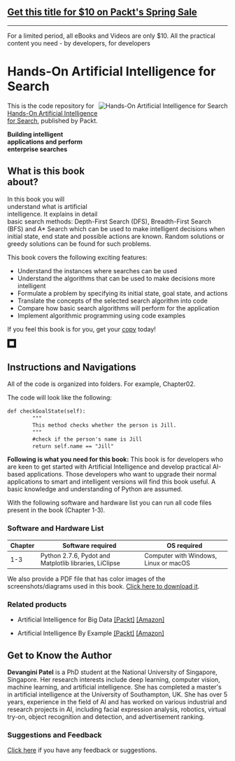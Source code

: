 ## [Get this title for $10 on Packt's Spring Sale](https://www.packt.com/B11942?utm_source=github&utm_medium=packt-github-repo&utm_campaign=spring_10_dollar_2022)
-----
For a limited period, all eBooks and Videos are only $10. All the practical content you need \- by developers, for developers

# Hands-On Artificial Intelligence for Search

<a href="https://www.packtpub.com/big-data-and-business-intelligence/hands-artificial-intelligence-search?utm_source=github&utm_medium=repository&utm_campaign=9781789611151"><img src="https://www.packtpub.com/sites/default/files/B11942_cov.png" alt="Hands-On Artificial Intelligence for Search" height="256px" align="right"></a>

This is the code repository for [Hands-On Artificial Intelligence for Search](https://www.packtpub.com/big-data-and-business-intelligence/hands-artificial-intelligence-search?utm_source=github&utm_medium=repository&utm_campaign=9781789611151), published by Packt.

**Building intelligent applications and perform enterprise searches**

## What is this book about?
In this book you will understand what is artificial intelligence. It explains in detail basic search methods: Depth-First Search (DFS), Breadth-First Search (BFS) and A* Search which can be used to make intelligent decisions when initial state, end state and possible actions are known. Random solutions or greedy solutions can be found for such problems.

This book covers the following exciting features:
* Understand the instances where searches can be used
* Understand the algorithms that can be used to make decisions more intelligent
* Formulate a problem by specifying its initial state, goal state, and actions
* Translate the concepts of the selected search algorithm into code
* Compare how basic search algorithms will perform for the application
* Implement algorithmic programming using code examples

If you feel this book is for you, get your [copy](https://www.amazon.com/dp/1789611156) today!

<a href="https://www.packtpub.com/?utm_source=github&utm_medium=banner&utm_campaign=GitHubBanner"><img src="https://raw.githubusercontent.com/PacktPublishing/GitHub/master/GitHub.png" 
alt="https://www.packtpub.com/" border="5" /></a>

## Instructions and Navigations
All of the code is organized into folders. For example, Chapter02.

The code will look like the following:
```
def checkGoalState(self):
        """
        This method checks whether the person is Jill.
        """ 
        #check if the person's name is Jill
        return self.name == "Jill"
```

**Following is what you need for this book:**
This book is for developers who are keen to get started with Artificial Intelligence and develop practical AI-based applications. Those developers who want to upgrade their normal applications to smart and intelligent versions will find this book useful. A basic knowledge and understanding of Python are assumed.

With the following software and hardware list you can run all code files present in the book (Chapter 1-3).
### Software and Hardware List
| Chapter | Software required | OS required |
| -------- | ------------------------------------ | ----------------------------------- |
| 1-3 | Python 2.7.6, Pydot and Matplotlib libraries, LiClipse | Computer with Windows, Linux or macOS |


We also provide a PDF file that has color images of the screenshots/diagrams used in this book. [Click here to download it]( https://www.packtpub.com/sites/default/files/downloads/HandsOnArtificialIntelligenceforSearch_ColorImages.pdf).

### Related products <Paste books from the Other books you may enjoy section>
* Artificial Intelligence for Big Data [[Packt]](https://www.packtpub.com/big-data-and-business-intelligence/artificial-intelligence-big-data?utm_source=github&utm_medium=repository&utm_campaign=9781788472173) [[Amazon]](https://www.amazon.com/dp/1788472179)

* Artificial Intelligence By Example [[Packt]](https://www.packtpub.com/big-data-and-business-intelligence/artificial-intelligence-example?utm_source=github&utm_medium=repository&utm_campaign=9781788990547) [[Amazon]](https://www.amazon.com/dp/1788990544)
## Get to Know the Author
**Devangini Patel**
is a PhD student at the National University of Singapore, Singapore. Her research interests include deep learning, computer vision, machine learning, and artificial intelligence. She has completed a master's in artificial intelligence at the University of Southampton, UK. She has over 5 years, experience in the field of AI and has worked on various industrial and research projects in AI, including facial expression analysis, robotics, virtual try-on, object recognition and detection, and advertisement ranking.

### Suggestions and Feedback
[Click here](https://docs.google.com/forms/d/e/1FAIpQLSdy7dATC6QmEL81FIUuymZ0Wy9vH1jHkvpY57OiMeKGqib_Ow/viewform) if you have any feedback or suggestions.
